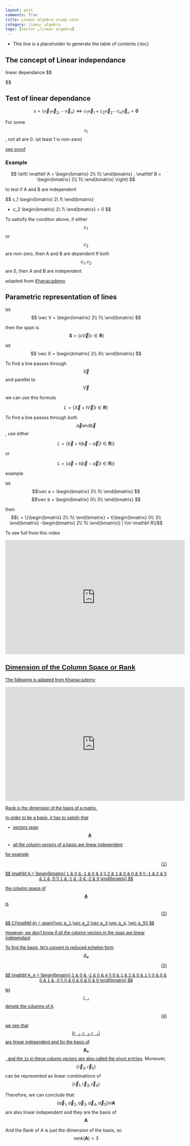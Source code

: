 ```yaml
---
layout: post
comments: True
title: Linear Algebra study note
category: linear algebra
tags: [vector ,linear algebra]
---
```


* This line is a placeholder to generate the table of contents
{:toc}

## The concept of Linear independance

linear dependance 
$$

$$
<!--break-->

## Test of linear dependance

$$s = \{\vec v_1 \vec v_2, \cdots\vec v_n\} \iff c_1\vec v_1 + c_2\vec v_2 \cdots c_n\vec v_n = \mathbf 0$$

For some $$c_i$$, not all are 0. (at least 1 is non-zero)

<p><a href="/linear%20algebra/2015/11/18/proof-linear-algebra/#linear_dependence">see proof</a></p>

### Example

$$
\left( \mathbf A =
\begin{bmatrix}
2\\
1\\
\end{bmatrix}
,
\mathbf B =
\begin{bmatrix}
2\\
1\\
\end{bmatrix}
\right)
$$

to test if A and B are independent

$$
c_1
\begin{bmatrix}
2\\
1\\
\end{bmatrix}
+ c_2
\begin{bmatrix}
2\\
1\\
\end{bmatrix}
= 0 
$$

To satisify the conditon above, if either $$c_1$$ or $$c_2$$ are non-zero, then A and B are dependent 
If both $$c_1,c_2$$ are 0, then A and B are independent 

adapted from [Khanacademy](https://www.khanacademy.org/math/linear-algebra/vectors_and_spaces/linear_independence/v/more-on-linear-independence)



## Parametric representation of lines

<!--break-->
let $$
\vec V = \begin{bmatrix}
		2\\
        1\\
\end{bmatrix}
$$

then the span is 
$$
\ \mathbf S = \{ c\vec V | c \in \mathbf R \}
$$

let $$ \vec X = \begin{bmatrix}
			2\\
			4\\	
			\end{bmatrix}
$$

To find a line passes through $$\vec X$$  and parellel to $$\vec V$$

we can use this formula 

$$ L =\{\vec X + t\vec V| t\in \mathbf R\}$$

To find a line passes through both $$\vec a and \vec b$$, use either

$$L = \{\vec b + t(\vec b-\vec a| t \in \mathbf R)\}$$

or 

$$L = \{\vec a + t(\vec b-\vec a| t \in \mathbf R)\}$$

example 

let $$\vec a = \begin{bmatrix}
			2\\
			1\\
			\end{bmatrix}
			$$
	  $$\vec b = \begin{bmatrix}
	  		0\\
			3\\
			\end{bmatrix}
			$$

then $$L = \{\begin{bmatrix}
			2\\
			1\\
			\end{bmatrix} + t(\begin{bmatrix}
			0\\
			3\\
			\end{bmatrix}
			-\begin{bmatrix}
			2\\
			1\\
			\end{bmatrix}) | t\in \mathbf R\}$$

To see full from this video

<a style="color: #111; font-family: helvetica;" target="_blank" href="https://www.khanacademy.org/video/linear-algebra-parametric-representations-of-lines?utm_campaign=embed">
<iframe frameborder="0" scrolling="no" width="560" height="355" src="https://www.khanacademy.org/embed_video?v=hWhs2cIj7Cw" allowfullscreen webkitallowfullscreen mozallowfullscreen></iframe>			

## Dimension of the Column Space or Rank


The following is adapted from [Khanacademy](https://www.khanacademy.org/math/linear-algebra/vectors_and_spaces/null_column_space/v/dimension-of-the-column-space-or-rank)

<a style="color: #111; font-family: helvetica;" target="_blank" href="https://www.khanacademy.org/video/dimension-of-the-column-space-or-rank?utm_campaign=embed">

<iframe frameborder="0" scrolling="no" width="560" height="355" src="https://www.khanacademy.org/embed_video?v=JUgrBkPteTg" allowfullscreen webkitallowfullscreen mozallowfullscreen></iframe>


Rank is the dimension of the basis of a matrix. 

In order to be a basis, it has to satisfy that

* vectors span $$\mathbf A$$

* all the column vectors of a basis are linear independent 


for example
<p align = "right">(1)</p>

$$
        \mathbf A = \begin{bmatrix}
        1 & 0 & -1 & 0 & 4 \\
        2 & 1 & 0 & 0 & 9 \\
        -1 & 2 & 5 & 1 & -5 \\
        1 & -1 & -3 & -2 & 9
        \end{bmatrix}
$$

the column space of $$\mathbf A$$ is 

<p align = "right">(2)</p>
$$ C(\mathbf A) = span\{\vec a_1,\vec a_2,\vec a_3,\vec a_4, \vec a_5\} $$ 

However, we don't know if all the  column vectors in the span are linear independant 



To find the basis, let's convert to reduced echelon form $$A_e$$
<p align = "right">(3)</p>

$$
       \mathbf A_e = \begin{bmatrix}
        1 & 0 & -1 & 0 & 4 \\
        0 & 1 & 2 & 0 & 1 \\
        0 & 0 & 0 & 1 & -3 \\
        0 & 0 & 0 & 0 & 0
        \end{bmatrix}
$$

let $$\vec r_i$$ denote the columns of A
<p align = "right">(4)</p>

we see that $$\{\vec r_1,\vec r_3,\vec r_4\} $$ are linear independent and for the basis of $$\mathbf A_e$$, and the 1s in these column vectors are also called the [pivot entries](https://en.wikibooks.org/wiki/Linear_Algebra/Row_Reduction_and_Echelon_Forms#Pivot_Positions). Moreover, $$\{\vec r_3,\vec r_5\}$$ can be represented as linear combinations of $$\{\vec r_1,\vec r_3,\vec r_4\}$$




Therefore, we can conclude that  $$\{\vec a_1,\vec a_2,\vec a_3,\vec a_4, \vec a_5\} in \mathbf A$$ are also linear independent and they are the basis of $$\mathbf A$$

And the Rank of A is just the dimension of the basis, so $$rank(\mathbf A) = 3$$





